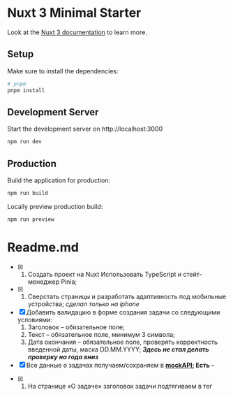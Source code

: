 # Nuxt 3 Minimal Starter

Look at the [Nuxt 3 documentation](https://nuxt.com/docs/getting-started/introduction) to learn more.

## Setup

Make sure to install the dependencies:

```bash
# pnpm
pnpm install
```

## Development Server

Start the development server on http://localhost:3000

```bash
npm run dev
```

## Production

Build the application for production:

```bash
npm run build
```

Locally preview production build:

```bash
npm run preview
```

# Readme.md

- [x]  1.  Создать проект на Nuxt Использовать TypeScript и стейт-менеджер Pinia;
- [x]  1.  Сверстать страницы и разработать адаптивность под мобильные устройства;  *сделал только на iphone*
- [x]  Добавить валидацию в форме создания задачи со следующими условиями:
    1. Заголовок – обязательное поле;
    2. Текст – обязательное поле, минимум 3 символа;
    3. Дата окончания – обязательное поле, проверять корректность введенной даты, маска DD.MM.YYYY;  ***Здесь не стал делать проверку на года вниз***
- [x]  Все данные о задачах получаем/сохраняем в **[mockAPI](https://mockapi.io/); Есть -**

[](https://64037721302b5d671c502ee9.mockapi.io/api/deals)

- [x]  1.  На странице «О задаче» заголовок задачи подтягиваем в тег <title>, описание задачи в тег <meta>. Все должно отрабатывать на стороне сервера. Использовать  SSR.

***SSR  я включил***

Будет плюсом:

1. Возможность добавления даты окончания задачи через всплывающий календарь;
2. Возможность редактирования каждой задачи.

это имеется, но календарь неадаптивный. Но я его немного кастомизировал под стиль

Чтобы добавил, может быть поменял -

1) Добавил бы больше анимаций

2)  Не использовал бы асинхронные action, а запрашивал данные еще в компонентах - это могло быть дать выйгрыш в серверных запросов, надо посмотреть.
